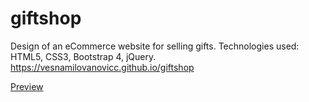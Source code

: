 # giftshop

Design of an eCommerce website for selling gifts.
Technologies used: HTML5, CSS3, Bootstrap 4, jQuery.
https://vesnamilovanovicc.github.io/giftshop 


[Preview](https://i.ibb.co/GCBxnJX/giftshop.png)
